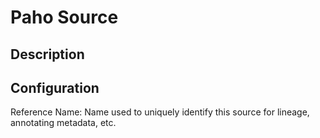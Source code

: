 
# Paho Source

Description
---

Configuration
---

Reference Name: Name used to uniquely identify this source for lineage, annotating metadata, etc.